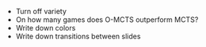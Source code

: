 * Turn off variety
* On how many games does O-MCTS outperform MCTS?
* Write down colors
* Write down transitions between slides
